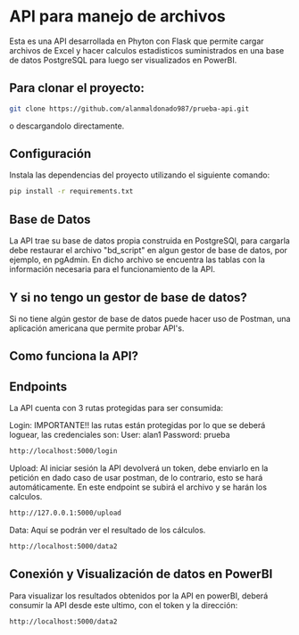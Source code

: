 # API para manejo de archivos

Esta es una API desarrollada en Phyton con Flask que permite cargar archivos de Excel y hacer calculos estadisticos suministrados en una base de datos PostgreSQL para luego ser visualizados en PowerBI.

## Para clonar el proyecto:

```bash
git clone https://github.com/alanmaldonado987/prueba-api.git
```
 
o descargandolo directamente.

## Configuración

Instala las dependencias del proyecto utilizando el siguiente comando:

```bash
pip install -r requirements.txt
```

## Base de Datos

La API trae su base de datos propia construida en PostgreSQl, para cargarla debe restaurar el archivo "bd_script" en algun gestor de base de datos, por ejemplo, en pgAdmin. En dicho archivo se encuentra las tablas con la información necesaria para el funcionamiento de la API.

## Y si no tengo un gestor de base de datos?

Si no tiene algún gestor de base de datos puede hacer uso de Postman, una aplicación americana que permite probar API's.

## Como funciona la API?

## Endpoints

La API cuenta con 3 rutas protegidas para ser consumida:

Login: IMPORTANTE!! las rutas están protegidas por lo que se deberá loguear, las credenciales son:
User: alan1
Password: prueba
```bash
http://localhost:5000/login
```

Upload: Al iniciar sesión la API devolverá un token, debe enviarlo en la petición en dado caso de usar postman, de lo contrario, esto se hará automáticamente. En este endpoint se subirá el archivo y se harán los calculos.
```bash
http://127.0.0.1:5000/upload
```

Data: Aquí se podrán ver el resultado de los cálculos.
```bash
http://localhost:5000/data2
```

## Conexión y Visualización de datos en PowerBI 

Para visualizar los resultados obtenidos por la API en powerBI, deberá consumir la API desde este ultimo, con el token y la dirección:
```bash
http://localhost:5000/data2
```
